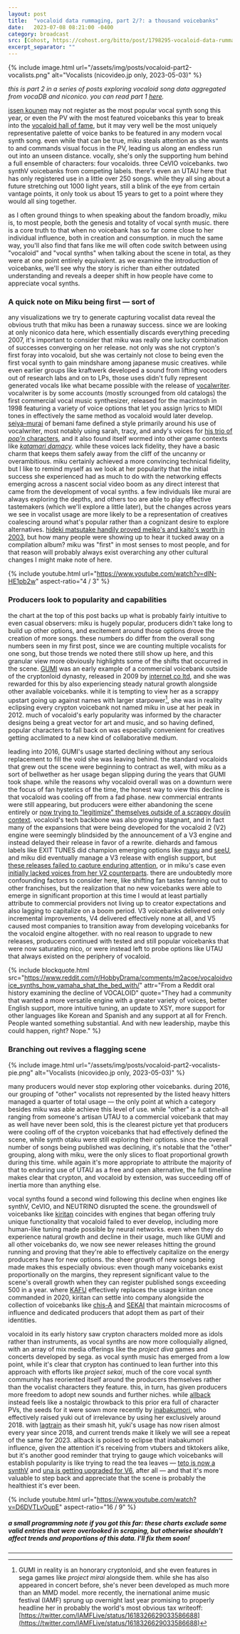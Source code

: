 ```yaml
---
layout: post
title:  "vocaloid data rummaging, part 2/?: a thousand voicebanks"
date:   2023-07-08 08:21:00 -0400
category: broadcast
src: [Cohost, https://cohost.org/bitto/post/1798295-vocaloid-data-rummag]
excerpt_separator: ""
---
```


{% include image.html url="/assets/img/posts/vocaloid-part2-vocalists.png" alt="Vocalists (nicovideo.jp only, 2023-05-03)" %}

*this is part 2 in a series of posts exploring vocaloid song data aggregated from vocaDB and niconico. you can read part 1 [here](/2023/05/10/vocaloid-data-rummaging-part-1).*

[issen kounen](https://vocadb.net/S/483406) may not register as the most popular vocal synth song this year, or even the PV with the most featured voicebanks this year to break into the [vocaloid hall of fame](https://dic.nicovideo.jp/a/vocaloid%E6%AE%BF%E5%A0%82%E5%85%A5%E3%82%8A), but it may very well be the most uniquely representative palette of voice banks to be featured in any modern vocal synth song. even while that can be true, miku steals attention as she wants to and commands visual focus in the PV, leading us along an endless run out into an unseen distance. vocally, she's only the supporting hum behind a full ensemble of characters: four vocaloids. three CeVIO voicebanks. two synthV voicebanks from competing labels. there's even an UTAU here that has only registered use in a little over 250 songs. while they all sing about a future stretching out 1000 light years, still a blink of the eye from certain vantage points, it only took us about 15 years to get to a point where they would all sing together.

as I often ground things to when speaking about the fandom broadly, miku is, to most people, both the genesis and totality of vocal synth music. there is a core truth to that when no voicebank has so far come close to her individual influence, both in creation and consumption. in much the same way, you'll also find that fans like me will often code switch between using "vocaloid" and "vocal synths" when talking about the scene in total, as they were at one point entirely equivalent. as we examine the introduction of voicebanks, we'll see why the story is richer than either outdated understanding and reveals a deeper shift in how people have come to appreciate vocal synths. 

### A quick note on Miku being first — sort of

any visualizations we try to generate capturing vocalist data reveal the obvious truth that miku has been a runaway success. since we are looking at only niconico data here, which essentially discards everything preceding 2007, it's important to consider that miku was really one lucky combination of successes converging on her release. not only was she not crypton's first foray into vocaloid, but she was certainly not close to being even the first vocal synth to gain mindshare among japanese music creatives. while even earlier groups like kraftwerk developed a sound from lifting vocoders out of research labs and on to LPs, those uses didn't fully represent generated vocals like what became possible with the release of [vocalwriter](https://www.macintoshrepository.org/2230-vocalwriter). vocalwriter is by some accounts (mostly scrounged from old catalogs) the first commercial vocal music synthesizer, released for the macintosh in 1998 featuring a variety of voice options that let you assign lyrics to MIDI tones in effectively the same method as vocaloid would later develop. [seiya-murai](https://remywiki.com/Kiyoshi_Murai) of bemani fame defined a style primarily around his use of vocalwriter, most notably using sarah, tracy, and andy's voices for [his trio of *pop'n* characters](https://vocadb.net/T/9332/aiunits), and it also found itself wormed into other game contexts like [*katamari damacy*](https://www.youtube.com/watch?v=XOsdLrYg66I). while these voices lack fidelity, they have a basic charm that keeps them safely away from the cliff of the uncanny or overambitious. miku certainly achieved a more convincing technical fidelity, but I like to remind myself as we look at her popularity that the initial success she experienced had as much to do with the networking effects emerging across a nascent social video boom as any direct interest that came from the development of vocal synths. a few individuals like murai are always exploring the depths, and others too are able to play effective tastemakers (which we'll explore a little later), but the changes across years we see in vocalist usage are more likely to be a representation of creatives coalescing around what's popular rather than a cognizant desire to explore alternatives. [hideki matsutake handily proved meiko's and kaito's worth in 2003](https://www.youtube.com/watch?v=NW-lqdlm_R0), but how many people were showing up to hear it tucked away on a compilation album? miku was "first" in most senses to most people, and for that reason will probably always exist overarching any other cultural changes I might make note of here.

{% include youtube.html url="https://www.youtube.com/watch?v=dlN-HE1pb2w" aspect-ratio="4 / 3" %}

### Producers look to popularity and capabilities

the chart at the top of this post backs up what is probably fairly intuitive to even casual observers: miku is hugely popular, producers didn't take long to build up other options, and excitement around those options drove the creation of more songs. these numbers do differ from the overall song numbers seen in my first post, since we are counting multiple vocalists for one song, but those trends we noted there still show up here, and this granular view more obviously highlights some of the shifts that occurred in the scene. [GUMI](https://vocadb.net/Ar/3) was an early example of a commercial voicebank outside of the cryptonloid dynasty, released in 2009 by [internet co ltd](https://internetmusicsoft.com/), and she was rewarded for this by also experiencing steady natural growth alongside other available voicebanks. while it is tempting to view her as a scrappy upstart going up against names with larger starpower[^1], she was in reality eclipsing every crypton voicebank not named miku in use at her peak in 2012. much of vocaloid's early popularity was informed by the character designs being a great vector for art and music, and so having defined, popular characters to fall back on was especially convenient for creatives getting acclimated to a new kind of collaborative medium. 

leading into 2016, GUMI's usage started declining without any serious replacement to fill the void she was leaving behind. the standard vocaloids that grew out the scene were beginning to contract as well, with miku as a sort of bellwether as her usage began slipping during the years that GUMI took shape. while the reasons why vocaloid overall was on a downturn were the focus of fan hysterics of the time, the honest way to view this decline is that vocaloid was cooling off from a fad phase. new commercial entrants were still appearing, but producers were either abandoning the scene entirely or [now trying to "legitimize" themselves outside of a scrappy doujin context](https://vgperson.com/vocalinterview.php?view=hachiryonatalie). vocaloid's tech backbone was also growing stagnant, and in fact many of the expansions that were being developed for the vocaloid 2 (V2) engine were seemingly blindsided by the announcement of a V3 engine and instead delayed their release in favor of a rewrite. diehards and famous labels like EXIT TUNES did champion emerging options like [mayu](https://vocadb.net/Ar/1766) and [seeU](https://vocadb.net/Ar/193), and miku did eventually manage a V3 release with english support, but [these releases failed to capture enduring attention](https://web.archive.org/web/20150406221221/https://ch.nicovideo.jp/kadotanimitsuru/blomaga/ar699704), or in miku's case even [initially lacked voices from her V2 counterparts](https://vocaloid.fandom.com/wiki/Hatsune_Miku_V3_-_Light_and_Vivid). there are undoubtedly more confounding factors to consider here, like shifting fan tastes fanning out to other franchises, but the realization that no new voicebanks were able to emerge in significant proportion at this time I would at least partially attribute to commercial providers not living up to creator expectations and also lagging to capitalize on a boom period. V3 voicebanks delivered only incremental improvements, V4 delivered effectively none at all, and V5 caused most companies to transition away from developing voicebanks for the vocaloid engine altogether. with no real reason to upgrade to new releases, producers continued with tested and still popular voicebanks that were now saturating nico, or were instead left to probe options like UTAU that always existed on the periphery of vocaloid.

{% include blockquote.html src="https://www.reddit.com/r/HobbyDrama/comments/m2acoe/vocaloidvoice_synths_how_yamaha_shat_the_bed_with/" attr="From a Reddit oral history examining the decline of VOCALOID" quote="They had a community that wanted a more versatile engine with a greater variety of voices, better English support, more intuitive tuning, an update to XSY, more support for other languages like Korean and Spanish and any support at all for French. People wanted something substantial. And with new leadership, maybe this could happen, right? Nope." %}

### Branching out revives a flagging scene

{% include image.html url="/assets/img/posts/vocaloid-part2-vocalists-pie.png" alt="Vocalists (nicovideo.jp only, 2023-05-03)" %}

many producers would never stop exploring other voicebanks. during 2016, our grouping of "other" vocalists not represented by the listed heavy hitters managed a quarter of total usage — the only point at which a category besides miku was able achieve this level of use. while "other" is a catch-all ranging from someone's artisan UTAU to a commercial voicebank that may as well have never been sold, this is the clearest picture yet that producers were cooling off of the crypton voicebanks that had effectively defined the scene, while synth otaku were still exploring their options. since the overall number of songs being published was declining, it's notable that the "other" grouping, along with miku, were the only slices to float proportional growth during this time. while again it's more appropriate to attribute the majority of that to enduring use of UTAU as a free and open alternative, the full timeline makes clear that crypton, and vocaloid by extension, was succeeding off of inertia more than anything else.

vocal synths found a second wind following this decline when engines like synthV, CeVIO, and NEUTRINO disrupted the scene. the groundswell of voicebanks like [kiritan](https://vocadb.net/Ar/79466) coincides with engines that began offering truly unique functionality that vocaloid failed to ever develop, including more human-like tuning made possible by neural networks. even when they do experience natural growth and decline in their usage, much like GUMI and all other voicebanks do, we now see newer releases hitting the ground running and proving that they're able to effectively capitalize on the energy producers have for new options. the sheer growth of new songs being made makes this especially obvious: even though many voicebanks exist proportionally on the margins, they represent significant value to the scene's overall growth when they can register published songs exceeding 500 in a year. where [KAFU](https://vocadb.net/Ar/83928) effectively replaces the usage kiritan once commanded in 2020, kiritan can settle into company alongside the collection of voicebanks like [chis-A](https://vocadb.net/Ar/99757) and [SEKAI](https://vocadb.net/Ar/99953) that maintain microcosms of influence and dedicated producers that adopt them as part of their identities.

vocaloid in its early history saw crypton characters molded more as idols rather than instruments, as vocal synths are now more colloquially aligned, with an array of mix media offerings like the *project diva* games and concerts developed by sega. as vocal synth music has emerged from a low point, while it's clear that crypton has continued to lean further into this approach with efforts like *project sekai*, much of the core vocal synth community has reoriented itself around the producers themselves rather than the vocalist characters they feature. this, in turn, has given producers more freedom to adopt new sounds and further niches. while [allback](https://vocadb.net/S/482572) instead feels like a nostalgic throwback to this prior era full of character PVs, the seeds for it were sown more recently by [inabakumori](https://vocadb.net/Ar/46824), who effectively raised yuki out of irrelevance by using her exclusively around 2018. with [lagtrain](https://vocadb.net/S/288238) as their smash hit, yuki's usage has now risen almost every year since 2018, and current trends make it likely we will see a repeat of the same for 2023. allback is poised to eclipse that inabakumori influence, given the attention it's receiving from vtubers and tiktokers alike, but it's another good reminder that trying to gauge which voicebanks will establish popularity is like trying to read the tea leaves — [teto is now a synthV](https://kasaneteto.jp/sv/) and [una is getting upgraded for V6](https://twitter.com/otomachiuna/status/1661279508933279744), after all — and that it's more valuable to step back and appreciate that the scene is probably the healthiest it's ever been.

{% include youtube.html url="https://www.youtube.com/watch?v=D6DVTLvOupE" aspect-ratio="16 / 9" %}

<h5>a small programming note if you got this far: these charts exclude some valid entries that were overlooked in scraping, but otherwise shouldn't affect trends and proportions of this data. I'll fix them soon!</h5>

---

[^1]: GUMI in reality is an honorary cryptonloid, and she even features in sega games like *project mirai* alongside them. while she has also appeared in concert before, she's never been developed as much more than an MMD model. more recently, the inernational anime music festival (IAMF) sprung up overnight last year promising to properly headline her in probably the world's most obvious tax writeoff: [https://twitter.com/IAMFLive/status/1618326629033586688](https://twitter.com/IAMFLive/status/1618326629033586688)